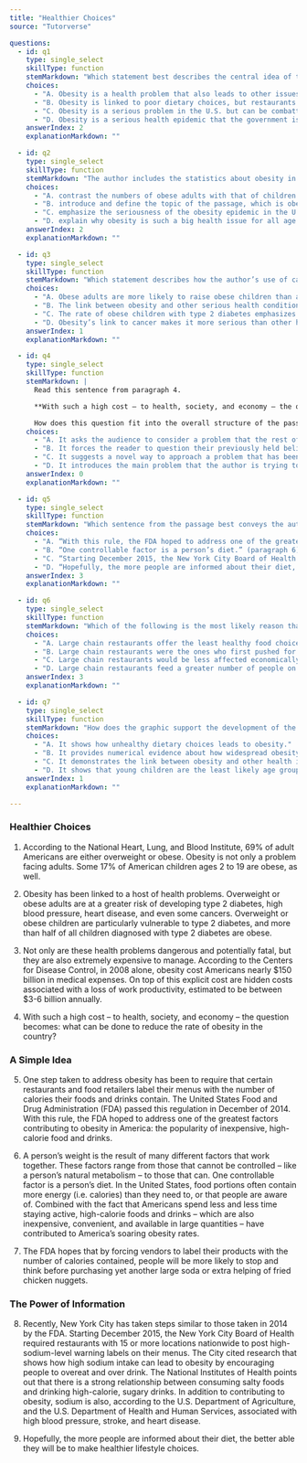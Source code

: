 ```yaml
---
title: "Healthier Choices"
source: "Tutorverse"

questions:
  - id: q1
    type: single_select
    skillType: function
    stemMarkdown: "Which statement best describes the central idea of the passage?"
    choices:
      - "A. Obesity is a health problem that also leads to other issues like heart disease, diabetes and even cancer."
      - "B. Obesity is linked to poor dietary choices, but restaurants are largely to blame."
      - "C. Obesity is a serious problem in the U.S. but can be combatted through education and information."
      - "D. Obesity is a serious health epidemic that the government is at a loss to how to solve."
    answerIndex: 2
    explanationMarkdown: ""

  - id: q2
    type: single_select
    skillType: function
    stemMarkdown: "The author includes the statistics about obesity in paragraph 1 in order to"
    choices:
      - "A. contrast the numbers of obese adults with that of children in the U.S."
      - "B. introduce and define the topic of the passage, which is obesity."
      - "C. emphasize the seriousness of the obesity epidemic in the U.S. for people of all ages."
      - "D. explain why obesity is such a big health issue for all age groups."
    answerIndex: 2
    explanationMarkdown: ""

  - id: q3
    type: single_select
    skillType: function
    stemMarkdown: "Which statement describes how the author’s use of cause and effect in paragraph 2 contributes to the development of ideas in the passage?"
    choices:
      - "A. Obese adults are more likely to raise obese children than adults who are not overweight, and therefore obesity prevention programs should target adults."
      - "B. The link between obesity and other serious health conditions reinforces the claim that obesity is a problem that urgently needs to be addressed."
      - "C. The rate of obese children with type 2 diabetes emphasizes how susceptible overweight youth are to health problems previously seen only in adults."
      - "D. Obesity’s link to cancer makes it more serious than other health conditions."
    answerIndex: 1
    explanationMarkdown: ""

  - id: q4
    type: single_select
    skillType: function
    stemMarkdown: |
      Read this sentence from paragraph 4.

      **With such a high cost – to health, society, and economy – the question becomes: what can be done to reduce the rate of obesity in the country?**

      How does this question fit into the overall structure of the passage?
    choices:
      - "A. It asks the audience to consider a problem that the rest of the passage will attempt to solve."
      - "B. It forces the reader to question their previously held beliefs about the topic."
      - "C. It suggests a novel way to approach a problem that has been unsolvable using traditional methods."
      - "D. It introduces the main problem that the author is trying to address."
    answerIndex: 0
    explanationMarkdown: ""

  - id: q5
    type: single_select
    skillType: function
    stemMarkdown: "Which sentence from the passage best conveys the author’s perspective on the impact of publishing nutritional information in restaurant menus?"
    choices:
      - "A. “With this rule, the FDA hoped to address one of the greatest factors contributing to obesity in America: the popularity of inexpensive, high-calorie food and drinks.” (paragraph 5)"
      - "B. “One controllable factor is a person’s diet.” (paragraph 6)"
      - "C. “Starting December 2015, the New York City Board of Health required restaurants with 15 or more locations nationwide to post high-sodium-level warning labels on their menus.” (paragraph 7)"
      - "D. “Hopefully, the more people are informed about their diet, the better able they will be to make healthier lifestyle choices.” (paragraph 8)"
    answerIndex: 3
    explanationMarkdown: ""

  - id: q6
    type: single_select
    skillType: function
    stemMarkdown: "Which of the following is the most likely reason that the NYC Board of Health targeted “restaurants with 15 or more locations nationwide” in their policy about posting sodium content in menu items?"
    choices:
      - "A. Large chain restaurants offer the least healthy food choices to diners."
      - "B. Large chain restaurants were the ones who first pushed for this policy to be enforced."
      - "C. Large chain restaurants would be less affected economically by a decline in customers, due to posting the sodium content of menu items, while smaller restaurants could not survive the loss in profits."
      - "D. Large chain restaurants feed a greater number of people on a regular basis, and changing their practices would have an impact on a greater number of diners."
    answerIndex: 3
    explanationMarkdown: ""

  - id: q7
    type: single_select
    skillType: function
    stemMarkdown: "How does the graphic support the development of the central idea?"
    choices:
      - "A. It shows how unhealthy dietary choices leads to obesity."
      - "B. It provides numerical evidence about how widespread obesity is."
      - "C. It demonstrates the link between obesity and other health issues in different age groups, from early childhood to teenage years."
      - "D. It shows that young children are the least likely age group to suffer from obesity, so it is important to educate them about healthy eating habits early on."
    answerIndex: 1
    explanationMarkdown: ""

---
```


### Healthier Choices

1. According to the National Heart, Lung, and Blood Institute, 69% of adult Americans are either overweight or obese. Obesity is not only a problem facing adults. Some 17% of American children ages 2 to 19 are obese, as well.

2. Obesity has been linked to a host of health problems. Overweight or obese adults are at a greater risk of developing type 2 diabetes, high blood pressure, heart disease, and even some cancers. Overweight or obese children are particularly vulnerable to type 2 diabetes, and more than half of all children diagnosed with type 2 diabetes are obese.

3. Not only are these health problems dangerous and potentially fatal, but they are also extremely expensive to manage. According to the Centers for Disease Control, in 2008 alone, obesity cost Americans nearly $150 billion in medical expenses. On top of this explicit cost are hidden costs associated with a loss of work productivity, estimated to be between $3-6 billion annually.

4. With such a high cost – to health, society, and economy – the question becomes: what can be done to reduce the rate of obesity in the country?

### A Simple Idea

5. One step taken to address obesity has been to require that certain restaurants and food retailers label their menus with the number of calories their foods and drinks contain. The United States Food and Drug Administration (FDA) passed this regulation in December of 2014. With this rule, the FDA hoped to address one of the greatest factors contributing to obesity in America: the popularity of inexpensive, high-calorie food and drinks.

6. A person’s weight is the result of many different factors that work together. These factors range from those that cannot be controlled – like a person’s natural metabolism – to those that can. One controllable factor is a person’s diet. In the United States, food portions often contain more energy (i.e. calories) than they need to, or that people are aware of. Combined with the fact that Americans spend less and less time staying active, high-calorie foods and drinks – which are also inexpensive, convenient, and available in large quantities – have contributed to America’s soaring obesity rates.

7. The FDA hopes that by forcing vendors to label their products with the number of calories contained, people will be more likely to stop and think before purchasing yet another large soda or extra helping of fried chicken nuggets.

### The Power of Information

8. Recently, New York City has taken steps similar to those taken in 2014 by the FDA. Starting December 2015, the New York City Board of Health required restaurants with 15 or more locations nationwide to post high-sodium-level warning labels on their menus. The City cited research that shows how high sodium intake can lead to obesity by encouraging people to overeat and over drink. The National Institutes of Health points out that there is a strong relationship between consuming salty foods and drinking high-calorie, sugary drinks. In addition to contributing to obesity, sodium is also, according to the U.S. Department of Agriculture, and the U.S. Department of Health and Human Services, associated with high blood pressure, stroke, and heart disease.

9. Hopefully, the more people are informed about their diet, the better able they will be to make healthier lifestyle choices.